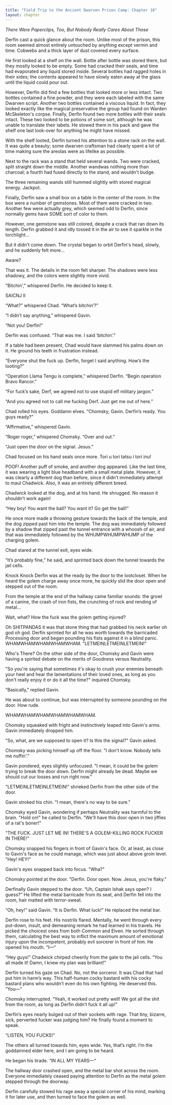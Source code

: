 ```yaml
---
title: "Field Trip to the Ancient Dwarven Prison Camp: Chapter 10"
layout: chapter
---
```


*There Were Paperclips, Too, But Nobody Really Cares About Those*

Derfin cast a quick glance about the room. Unlike most of the prison, this room seemed almost entirely untouched by anything except vermin and time. Cobwebs and a thick layer of dust covered every surface.

He first looked at a shelf on the wall. Bottle after bottle was stored there, but they mostly looked to be empty. Some had cracked their seals, and time had evaporated any liquid stored inside. Several bottles had ragged holes in their sides; the contents appeared to have slowly eaten away at the glass until the liquid could pour out.

<!--more-->

However, Derfin did find a few bottles that looked more or less intact. Two bottles contained a fine powder, and they were each labeled with the same Dwarven script. Another two bottles contained a viscous liquid. In fact, they looked exactly like the magical preservative the group had found on Warden McSkeleton's corpse. Finally, Derfin found two more bottles with their seals intact. These two looked to be potions of some sort, although he was unable to translate their labels. He stowed them in his pack and gave the shelf one last look-over for anything he might have missed.

With the shelf looted, Derfin turned his attention to a stone rack on the wall. It was quite a beauty; some dwarven craftsman had clearly spent a lot of time making sure the areolas were as lifelike as possible.

Next to the rack was a stand that held several wands. Two were cracked, split straight down the middle. Another wandwas nothing more than charcoal; a fourth had fused directly to the stand, and wouldn't budge.

The three remaining wands still hummed slightly with stored magical energy. Jackpot.

Finally, Derfin saw a small box on a table in the center of the room. In the box were a number of gemstones. Most of them were cracked in two. Another few were actually grey, which seemed odd to Derfin, since normally gems have SOME sort of color to them.

However, one gemstone was still colored, despite a crack that ran down its length. Derfin grabbed it and idly tossed it in the air to see it sparkle in the torchlight...

But it didn't come down. The crystal began to orbit Derfin's head, slowly, and he suddenly felt more...

Aware?

That was it. The details in the room felt sharper. The shadows were less shadowy, and the colors were slightly more vivid.

"Bitchin'," whispered Derfin. He decided to keep it.

SAICNJ II

“What?” whispered Chad. “What’s bitchin’?”

“I didn’t say anything,” whispered Gavin.

“Not you! Derfin!”

Derfin was confused. “That was me. I said ‘bitchin’.”

If a table had been present, Chad would have slammed his palms down on it. He ground his teeth in frustration instead.

“Everyone shut the fuck up. Derfin, forget I said anything. How’s the looting?”

“Operation Llama Tengu is complete,” whispered Derfin. “Begin operation Bravo Rancor.”

“For fuck’s sake, Derf, we agreed not to use stupid elf military jargon.”

“And you agreed not to call me fucking Derf. Just get me out of here.”

Chad rolled his eyes. Goddamn elves. “Chomsky, Gavin. Derfin’s ready. You guys ready?”

“Affirmative,” whispered Gavin.

“Roger roger,” whispered Chomsky. “Over and out.”

“Just open the door on the signal. Jesus.”

Chad focused on his hand seals once more. Tori u tori tatsu i tori inu!

POOF! Another puff of smoke, and another dog appeared. Like the last time, it was wearing a light blue headband with a small metal plate. However, it was clearly a different dog than before, since it didn’t immediately attempt to maul Chadwick. Also, it was an entirely different breed.

Chadwick looked at the dog, and at his hand. He shrugged. No reason it shouldn’t work again!

“Hey boy! You want the ball? You want it? Go get the ball!”

He once more made a throwing gesture towards the back of the temple, and the dog zipped past him into the temple. The dog was immediately followed by a shadow that zipped past the tunnel entrance with a whoosh of air, and that was immediately followed by the WHUMPWHUMPWHUMP of the charging golem.

Chad stared at the tunnel exit, eyes wide.

“It’s probably fine,” he said, and sprinted back down the tunnel towards the jail cells.

Knock Knock
Derfin was at the ready by the door to the lootcloset. When he heard the golem charge away once more, he quickly slid the door open and stepped out of the room.

From the temple at the end of the hallway came familiar sounds: the growl of a canine, the crash of iron fists, the crunching of rock and rending of metal...

Wait, what? How the fuck was the golem getting injured?

Oh SHITPANDAS it was that stone thing that had grabbed his neck earlier oh god oh god. Derfin sprinted for all he was worth towards the barricaded Processing door and began pounding his fists against it in a blind panic. WHAMWHAMWHAMWHAMWHAM. "LETMEINLETMEINLETMEIN!"

Who's There?
On the other side of the door, Chomsky and Gavin were having a spirited debate on the merits of Goodness versus Neutrality.

"So you're saying that sometimes it's okay to crush your enemies beneath your heel and hear the lamentations of their loved ones, as long as you don't really enjoy it or do it all the time?" inquired Chomsky.

"Basically," replied Gavin.

He was about to continue, but was interrupted by someone pounding on the door. How rude.

WHAMWHAMWHAMWHAMWHAMWHAM.

Chomsky squeaked with fright and instinctively leaped into Gavin's arms. Gavin immediately dropped him.

"So, what, are we supposed to open it? Is this the signal?" Gavin asked.

Chomsky was picking himself up off the floor. "I don't know. Nobody tells me nuffin'."

Gavin pondered, eyes slightly unfocused. "I mean, it could be the golem trying to break the door down. Derfin might already be dead. Maybe we should cut our losses and run right now."

"LETMEINLETMEINLETMEIN!" shrieked Derfin from the other side of the door.

Gavin stroked his chin. "I mean, there's no way to be sure."

Chomsky eyed Gavin, wondering if perhaps Neutrality was harmful to the brain. "Hold on!" he called to Derfin. "We'll have this door open in two jiffies of a rat's boner!"

"THE FUCK. JUST LET ME IN! THERE'S A GOLEM-KILLING ROCK FUCKER IN THERE!"

Chomsky snapped his fingers in front of Gavin's face. Or, at least, as close to Gavin's face as he could manage, which was just about above groin level. "Hey! HEY!"

Gavin's eyes snapped back into focus. "Wha?"

Chomsky pointed at the door. "Derfin. Door open. Now. Jesus, you're flaky."

Derfinally
Gavin stepped to the door. “Uh, Captain Ishak says open? I guess?” He lifted the metal barricade from its seat, and Derfin fell into the room, hair matted with terror-sweat.

“Oh, hey!” said Gavin. “It is Derfin. What luck!” He replaced the metal bar.

Derfin rose to his feet. His nostrils flared. Mentally, he went through every put-down, insult, and demeaning remark he had learned in his travels. He picked the choicest ones from both Common and Elven. He sorted through them, calculating the best way to inflict the maximum amount of emotional injury upon the incompetent, probably evil sorcerer in front of him. He opened his mouth. “I—“

“Hey guys!” Chadwick chirped cheerily from the gate to the jail cells. “You all made it! Damn, I knew my plan was brilliant!”

Derfin turned his gaze on Chad. No, not the sorceror. It was Chad that had put him in harm’s way. This half-human cocky bastard with his cocky bastard plans who wouldn’t even do his own fighting. He deserved this. “You—“

Chomsky interrupted. “Yeah, it worked out pretty well! We got all the shit from the room, as long as Derfin didn’t fuck it all up!”

Derfin’s eyes nearly bulged out of their sockets with rage. That tiny, bizarre, sick, perverted fucker was judging him? He finally found a moment to speak.

“LISTEN, YOU FUCKS!”

The others all turned towards him, eyes wide. Yes, that’s right. I’m the goddamned elder here, and I am going to be heard.

He began his tirade. “IN ALL MY YEARS—“

The hallway door crashed open, and the metal bar shot across the room. Everyone immediately ceased paying attention to Derfin as the metal golem stepped through the doorway.

Derfin carefully stowed his rage away a special corner of his mind, marking it for later use, and then turned to face the golem as well.
